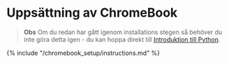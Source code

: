 # Uppsättning av ChromeBook

> **Obs** Om du redan har gått igenom installations stegen så behöver du inte göra detta igen - du kan hoppa direkt till [Introduktion till Python](../python_introduction/README.md).

{% include "/chromebook_setup/instructions.md" %}